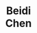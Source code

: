 ---
layout: page
title: <b>Beidi</b> <br> Chen
description: Meta, CMU
img: assets/img/beidi.jpg
redirect: https://www.andrew.cmu.edu/user/beidic/
importance: 3
category: organizer
---